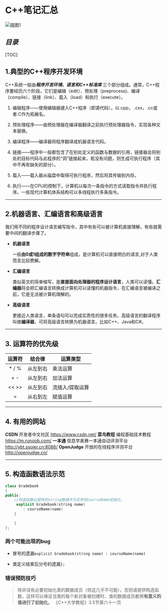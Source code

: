 # C++笔记汇总



![插图1](https://img.zcool.cn/community/0130c55ad448b5a8012138679fe40f.jpg@3000w_1l_2o_100sh.jpg)

## ***目录***

[TOC]


## 1.典型的C++程序开发环境

C++系统一般由***程序开发环境、语言和C++标准库*** 三个部分组成。通常，C++程序要经历六个阶段，它们是编辑（edit）、预处理（preprocess)、编译（compile）、链接（link）、载入（load）和执行（execute）。

1. 编辑程序——使用编辑器键入C++程序（即源代码），以.cpp， .cxx，.cc或者.C作为拓展名。

2. 预处理程序——由预处理器在编译器翻译之前执行预处理器指令，实现各种文本替换。

3. 编译程序——编译器将程序翻译成机器语言代码。

4. 链接——程序中一般都包含了在别处定义的函数与数据的引用，链接器会将别处的目标代码与此程序的“洞”链接起来，若没有问题，则生成可执行程序（其中不再有缺失的部分）。

5. 载入——载入器从磁盘中取得可执行程序，然后将其传输到内存。

6. 执行——在CPU的控制下，计算机以每次一条指令的方式读取指令并执行程序。一些现代计算机体系结构可以多线程执行多条指令。

   

----



## 2.机器语言、汇编语言和高级语言

我们用不同的程序设计语言编写指令，其中有些可以被计算机直接理解，有些就需要中间的翻译步骤了。

- **机器语言**

  一般**由0或1组成的数字字符串**组成，是计算机可以直接明白的语言,对于人类而言比较费解。

- **汇编语言**

  类似英文的简单缩写，是**直接面向处理器的程序设计语言**，人类可以读懂。**汇编器**将会把汇编语言转换成计算机可以读懂的机器指令，在汇编语言被编译之前，它是无法被计算机理解的。

* **高级语言**

  更接近人类语言，单条语句可以完成实质性的很多任务。高级语言的翻译程序叫做**编译器**，可将高级语言转换为机器语言。比如C++、Java和C#。

----



## 3. 运算符的优先级

| 运算符 | 结合律 | 运算类型 |
| :----: | ---- | ----|
| \* / % | 从左到右 | 乘法运算 |
| \+ \- | 从左到右 | 加法运算 |
| <<  >> | 从左到右 | 流插入/提取运算 |
| = | 从右到左 | 赋值运算 |

----



## 4. 有用的网站

**CSDN** 开发者中文社区 <https://www.csdn.net/>
**菜鸟教程** 编程基础技术教程 <https://m.runoob.com/>
**一本通** 信息学奥赛一本通自动评测平台 <http://ybt.ssoier.cn:8088/>
**OpenJudge** 开放的在线程序评测平台 <http://openjudge.cn/>

----



## 5. 构造函数语法示范

```c++
class Gradebook
{
public:
	//构造函数以提供的string数据作为实参将courseName初始化。
	 explicit Gradebook(string name)
		: courseName(name)
	{
         
    }
};
```
### 两个可能出现的bug
* 冒号的遗漏`explicit Gradebook(string name) : courseName(name) `

* 类定义结束后分号的遗漏`};`
### 错误预防技巧
> 除非没有必要初始化类的数据成员（但这几乎不可能），否则请提供构造函数，这样可以保证当类的每个新对象被创建时，类的数据成员都用**有意义的值进行了初始化**。
>                                                                                                                                                                      《C++大学教程》3.5节第六十一页